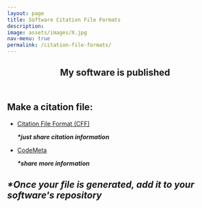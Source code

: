 ```yaml
---
layout: page
title: Software Citation File Formats
description: 
image: assets/images/X.jpg
nav-menu: true
permalink: /citation-file-formats/
---
```

<!-- Main -->
<div id="main" class="alt">

<!-- One -->
<section id="one">
	<div class="inner">
		<header class="major">
			<h1>My software is published</h1>
		</header>

<!-- Content -->
<h2 id="content">Make a citation file:</h2>
<div class="row">
	<div class="6u 12u$(small)">
		<ul class="actions">
			<li><a href="https://citation-file-format.github.io/cff-initializer-javascript/" class="button big">Citation File Format (CFF)</a></li>
			<p><strong><i>*just share citation information</i></strong></p>
		</ul>
	</div>
	<div class="6u$ 12u$(small)">
		<ul class="actions">
			<li><a href="https://codemeta.github.io/codemeta-generator/" class="button big">CodeMeta</a></li>
			<p><strong><i>*share more information</i></strong></p>
		</ul>
	</div>
	<h2 id="content"><i>*Once your file is generated, add it to your software's repository</i></h2>
</div>

</div>
